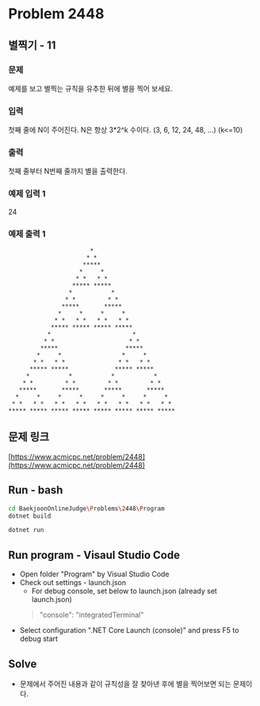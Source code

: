 # Problem 2448

## 별찍기 - 11

### 문제

예제를 보고 별찍는 규칙을 유추한 뒤에 별을 찍어 보세요.

### 입력

첫째 줄에 N이 주어진다. N은 항상 3*2^k 수이다. (3, 6, 12, 24, 48, ...) (k<=10)

### 출력

첫째 줄부터 N번째 줄까지 별을 출력한다.

### 예제 입력 1

24

### 예제 출력 1

```script
                       *
                      * *
                     *****
                    *     *
                   * *   * *
                  ***** *****
                 *           *
                * *         * *
               *****       *****
              *     *     *     *
             * *   * *   * *   * *
            ***** ***** ***** *****
           *                       *
          * *                     * *
         *****                   *****
        *     *                 *     *
       * *   * *               * *   * *
      ***** *****             ***** *****
     *           *           *           *
    * *         * *         * *         * *
   *****       *****       *****       *****
  *     *     *     *     *     *     *     *
 * *   * *   * *   * *   * *   * *   * *   * *  
***** ***** ***** ***** ***** ***** ***** *****
```

## 문제 링크

[https://www.acmicpc.net/problem/2448](https://www.acmicpc.net/problem/2448)

## Run - bash

```bash
cd BaekjoonOnlineJudge\Problems\2448\Program
dotnet build
```

```bash
dotnet run
```

## Run program - Visaul Studio Code

- Open folder "Program" by Visual Studio Code
- Check out settings - launch.json
  - For debug console, set below to launch.json (already set launch.json)
  > "console": "integratedTerminal"
- Select configuration ".NET Core Launch (console)" and press F5 to debug start

## Solve

- 문제에서 주어진 내용과 같이 규칙성을 잘 찾아낸 후에 별을 찍어보면 되는 문제이다.